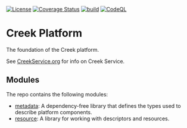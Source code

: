 [![License](https://img.shields.io/badge/License-Apache%202.0-blue.svg)](https://opensource.org/licenses/Apache-2.0)
[![Coverage Status](https://coveralls.io/repos/github/creek-service/creek-platform/badge.svg?branch=main)](https://coveralls.io/github/creek-service/creek-platform?branch=main)
[![build](https://github.com/creek-service/creek-platform/actions/workflows/build.yml/badge.svg)](https://github.com/creek-service/creek-platform/actions/workflows/build.yml)
[![CodeQL](https://github.com/creek-service/creek-platform/actions/workflows/codeql.yml/badge.svg)](https://github.com/creek-service/creek-platform/actions/workflows/codeql.yml)

# Creek Platform

The foundation of the Creek platform.

See [CreekService.org](https://www.creekservice.org) for info on Creek Service.

## Modules

The repo contains the following modules:

* [metadata](metadata): A dependency-free library that defines the types used to describe platform components.
* [resource](resource): A library for working with descriptors and resources.
